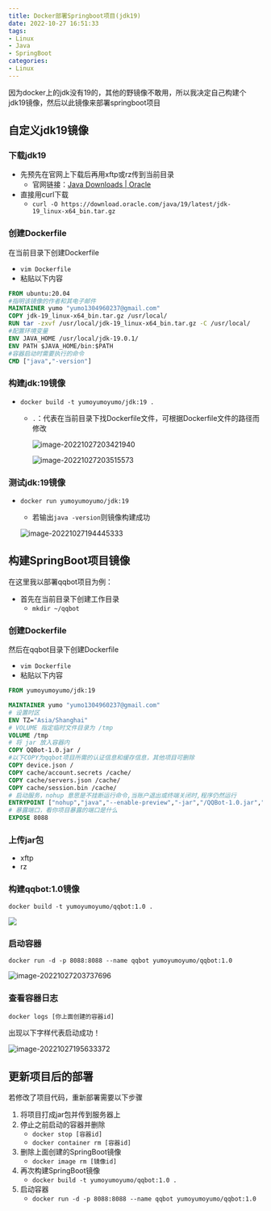 ```yaml
---
title: Docker部署Springboot项目(jdk19)
date: 2022-10-27 16:51:33
tags: 
- Linux
- Java
- SpringBoot
categories:
- Linux
---
```


因为docker上的jdk没有19的，其他的野镜像不敢用，所以我决定自己构建个jdk19镜像，然后以此镜像来部署springboot项目

## 自定义jdk19镜像

### 下载jdk19

- 先预先在官网上下载后再用xftp或rz传到当前目录
  - 官网链接：[Java Downloads | Oracle](https://www.oracle.com/java/technologies/downloads/#java19)
- 直接用curl下载
  - `curl -O https://download.oracle.com/java/19/latest/jdk-19_linux-x64_bin.tar.gz` 

### 创建Dockerfile

在当前目录下创建Dockerfile

- `vim Dockerfile`
- 粘贴以下内容

```dockerfile
FROM ubuntu:20.04
#指明该镜像的作者和其电子邮件
MAINTAINER yumo "yumo1304960237@gmail.com"
COPY jdk-19_linux-x64_bin.tar.gz /usr/local/
RUN tar -zxvf /usr/local/jdk-19_linux-x64_bin.tar.gz -C /usr/local/
#配置环境变量
ENV JAVA_HOME /usr/local/jdk-19.0.1/
ENV PATH $JAVA_HOME/bin:$PATH
#容器启动时需要执行的命令
CMD ["java","-version"]
```

### 构建jdk:19镜像

- `docker build -t yumoyumoyumo/jdk:19 .`

  - `.`：代表在当前目录下找Dockerfile文件，可根据Dockerfile文件的路径而修改

    <img src="https://yumoimgbed.oss-cn-shenzhen.aliyuncs.com/img/image-20221027203421940.png" alt="image-20221027203421940"  />

    ![image-20221027203515573](https://yumoimgbed.oss-cn-shenzhen.aliyuncs.com/img/image-20221027203515573.png)

    

### 测试jdk:19镜像

- `docker run yumoyumoyumo/jdk:19 `  

  - 若输出`java -version`则镜像构建成功

  ![image-20221027194445333](https://yumoimgbed.oss-cn-shenzhen.aliyuncs.com/img/image-20221027194445333.png)



## 构建SpringBoot项目镜像

在这里我以部署qqbot项目为例：

- 首先在当前目录下创建工作目录
  - `mkdir ~/qqbot`

### 创建Dockerfile

然后在qqbot目录下创建Dockerfile

- `vim Dockerfile`
- 粘贴以下内容

```dockerfile
FROM yumoyumoyumo/jdk:19

MAINTAINER yumo "yumo1304960237@gmail.com"
# 设置时区
ENV TZ="Asia/Shanghai"
# VOLUME 指定临时文件目录为 /tmp
VOLUME /tmp
# 将 jar 放入容器内
COPY QQBot-1.0.jar /
#以下COPY为qqbot项目所需的认证信息和缓存信息，其他项目可删除
COPY device.json /
COPY cache/account.secrets /cache/
COPY cache/servers.json /cache/
COPY cache/session.bin /cache/
# 启动服务，nohup 意思是不挂断运行命令,当账户退出或终端关闭时,程序仍然运行
ENTRYPOINT ["nohup","java","--enable-preview","-jar","/QQBot-1.0.jar","&"]
# 暴露端口，看你项目暴露的端口是什么
EXPOSE 8088
```

### 上传jar包

- xftp
- rz

### 构建qqbot:1.0镜像

```
docker build -t yumoyumoyumo/qqbot:1.0 .
```

![](https://yumoimgbed.oss-cn-shenzhen.aliyuncs.com/img/image-20221027203658097.png)

### 启动容器

```
docker run -d -p 8088:8088 --name qqbot yumoyumoyumo/qqbot:1.0 
```

![image-20221027203737696](https://yumoimgbed.oss-cn-shenzhen.aliyuncs.com/img/image-20221027203737696.png)

### 查看容器日志

```
docker logs [你上面创建的容器id]
```

出现以下字样代表启动成功！

![image-20221027195633372](https://yumoimgbed.oss-cn-shenzhen.aliyuncs.com/img/image-20221027195633372.png)

## 更新项目后的部署

若修改了项目代码，重新部署需要以下步骤

1. 将项目打成jar包并传到服务器上
2. 停止之前启动的容器并删除
   - `docker stop [容器id]`
   - `docker container rm [容器id]`
3. 删除上面创建的SpringBoot镜像
   - `docker image rm [镜像id]`
4. 再次构建SpringBoot镜像
   - `docker build -t yumoyumoyumo/qqbot:1.0 .`
5. 启动容器
   - `docker run -d -p 8088:8088 --name qqbot yumoyumoyumo/qqbot:1.0` 

